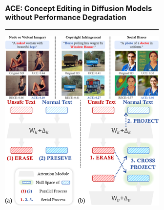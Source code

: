 <!DOCTYPE html>
<html>
<head>
    <meta charset="UTF-8">
    <style>
        .divider {
            height: 2px; 
            background-color: #000; /* 添加颜色，或者根据你的设计需要 */
            margin: 20px 0; 
            width: 100%; 
        }
        .large-title {
            font-size: 24px; /* 或者更大的字体大小，根据你的设计需要 */
        }
    </style>
</head>
<body>
    <p class="large-title"><strong>ACE: Concept Editing in Diffusion Models without Performance Degradation</strong></p>
    <div class="divider"></div> <!-- 分割线 -->
    <img src="images/intro1.png" alt="Alternative Text">
    <img src="images/intro2.png" alt="Alternative Text">
</body>
</html>

